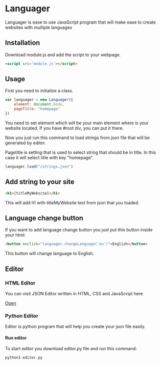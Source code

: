# Languager

Languager is ease to use JavaScript program that will make ease to create websites with multiple languages

## Installation

Download module.js and add the script to your webpage.

```html
<script src='module.js'></script>
```

## Usage

First you need to initialize a class.

```javascript
var languager = new Languager({
    element: document.body,
    pageTitle: "homepage"
})
```

You need to set element which will be your main element where is your website located. If you have #root div, you can put it there.

Now you just run this command to load strings from json file that will be generated by editor.

Pagetitle is setting that is used to select string that should be in title. In this case it will select title with key "homepage".

```javascript
languager.load("/strings.json")
```

## Add string to your site

```html
<h1>[titleMyWebsite]</h1>
```

This will add h1 with titleMyWebsite text from json that you loaded.

## Language change button

If you want to add language change button you just put this button inside your html:

```html
<button onclick="languager.changeLanguage('en')">English</button>
```

This button will change language to English.

## Editor

### HTML Editor

You can visit JSON Editor written in HTML, CSS and JavaScript here

[Open](https://jzitnik-github.github.io/Languager/editor/html/)

### Python Editor

Editor is python program that will help you create your json file easily.

#### Run editor

To start editor you download editor.py file and run this command:

```
python3 editor.py
```
